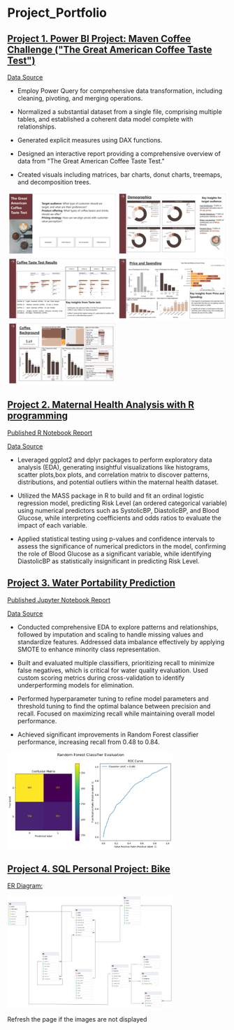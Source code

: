 # Project_Portfolio

## [Project 1. Power BI Project: Maven Coffee Challenge ("The Great American Coffee Taste Test")](https://mavenanalytics.io/project/13111)

[<u>Data Source</u>](https://mavenanalytics.io/challenges/maven-coffee-challenge/30)

- Employ Power Query for comprehensive data transformation, including cleaning, pivoting, and merging operations.

- Normalized a substantial dataset from a single file, comprising multiple tables, and established a coherent data model complete with relationships.

- Generated explicit measures using DAX functions.

- Designed an interactive report providing a comprehensive overview of data from "The Great American Coffee Taste Test."

- Created visuals including matrices, bar charts, donut charts, treemaps, and decomposition trees.

<img src="Maven_Coffee_Challenge\image\maven_coffe_challenge\1710652434027-0f131c12-359b-46d8-8126-4568c496e6ac_1.jpg" width="50%" height="50%"><img src="Maven_Coffee_Challenge\image\maven_coffe_challenge\1710652434027-0f131c12-359b-46d8-8126-4568c496e6ac_2.jpg " width="50%" height="50%">
<img src="Maven_Coffee_Challenge\image\maven_coffe_challenge/1710652434027-0f131c12-359b-46d8-8126-4568c496e6ac_3.jpg" width="50%" height="50%"><img src="Maven_Coffee_Challenge\image\maven_coffe_challenge\1710652434027-0f131c12-359b-46d8-8126-4568c496e6ac_4.jpg " width="50%" height="50%">
<img src="Maven_Coffee_Challenge\image\maven_coffe_challenge\1710652434027-0f131c12-359b-46d8-8126-4568c496e6ac_5.jpg" width="50%" height="50%">


## [Project 2. Maternal Health Analysis with R programming](https://github.com/leedh7878/DanielLee_Project_Portfolio/tree/main/Maternal_Health_Risk)

[Published R Notebook Report](Maternal_Health_Risk/src/EDA.html)

[<u>Data Source</u>](https://www.kaggle.com/datasets/csafrit2/maternal-health-risk-data/data)

- Leveraged ggplot2 and dplyr packages to perform exploratory data analysis (EDA), generating insightful visualizations like histograms, scatter plots,box plots, and correlation matrix to discover patterns, distributions, and potential outliers within the maternal health dataset.

- Utilized the MASS package in R to build and fit an ordinal logistic regression model, predicting Risk Level (an ordered categorical variable) using numerical predictors such as SystolicBP, DiastolicBP, and Blood Glucose, while interpreting coefficients and odds ratios to evaluate the impact of each variable.

- Applied statistical testing using p-values and confidence intervals to assess the significance of numerical predictors in the model, confirming the role of Blood Glucose as a significant variable, while identifying DiastolicBP as statistically insignificant in predicting Risk Level.


## [Project 3. Water Portability Prediction ](https://github.com/leedh7878/DanielLee_Project_Portfolio/blob/main/Water_Quality_Potability/src/water_quality.ipynb)

[Published Jupyter Notebook Report](Water_Quality_Potability/src/water_quality.html)

[<u>Data Source</u>](https://www.kaggle.com/datasets/uom190346a/water-quality-and-potability)

- Conducted comprehensive EDA to explore patterns and relationships, followed by imputation and scaling to handle missing values and standardize features. Addressed data imbalance effectively by applying SMOTE to enhance minority class representation.  

- Built and evaluated multiple classifiers, prioritizing recall to minimize false negatives, which is critical for water quality evaluation. Used custom scoring metrics during cross-validation to identify underperforming models for elimination.  

- Performed hyperparameter tuning to refine model parameters and threshold tuning to find the optimal balance between precision and recall. Focused on maximizing recall while maintaining overall model performance.  

- Achieved significant improvements in Random Forest classifier performance, increasing recall from 0.48 to 0.84.

<img src="Water_Quality_Potability\res\rf.png" width= "75%" height="75%">

## [Project 4. SQL Personal Project: Bike ](https://github.com/leedh7878/DanielLee_Project_Portfolio/tree/main/Bike_Store_Relational_Database_SQL)




[ER Diagram:](https://github.com/leedh7878/DanielLee_Project_Portfolio/tree/main/Bike_Store_Relational_Database_SQL/image/ER_Diagram.png)

<img src="Bike_Store_Relational_Database_SQL/image/ER_Diagram.png" width= "75%" height="75%">

Refresh the page if the images are not displayed


